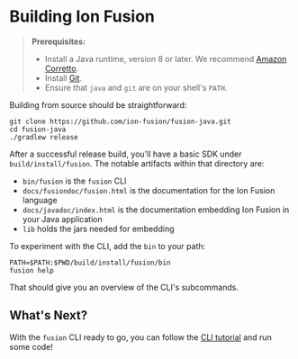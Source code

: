 <!-- Copyright Ion Fusion contributors. All rights reserved. -->
<!-- SPDX-License-Identifier: Apache-2.0 -->

# Building Ion Fusion

> **Prerequisites:**
>
> * Install a Java runtime, version 8 or later. We recommend [Amazon Corretto][].
> * Install [Git][].
> * Ensure that `java` and `git` are on your shell's `PATH`.

Building from source should be straightforward:

    git clone https://github.com/ion-fusion/fusion-java.git
    cd fusion-java
    ./gradlew release

After a successful release build, you'll have a basic SDK under `build/install/fusion`. The notable
artifacts within that directory are:

* `bin/fusion` is the `fusion` CLI
* `docs/fusiondoc/fusion.html` is the documentation for the Ion Fusion language
* `docs/javadoc/index.html` is the documentation embedding Ion Fusion in your Java application
* `lib` holds the jars needed for embedding

To experiment with the CLI, add the `bin` to your path:

    PATH=$PATH:$PWD/build/install/fusion/bin
    fusion help

That should give you an overview of the CLI's subcommands.


## What's Next?

With the `fusion` CLI ready to go, you can follow the [CLI tutorial](tutorial_cli.html) and run
some code!


[Amazon Corretto]: https://aws.amazon.com/corretto
[Git]: https://git-scm.com/
